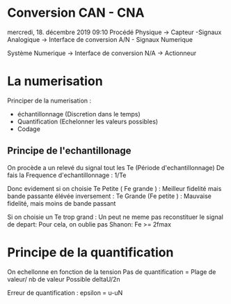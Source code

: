 # Conversion CAN - CNA

mercredi, 18. décembre 2019 09:10 
Procédé Physique -> Capteur -Signaux Analogique -> Interface de conversion A/N - Signaux Numerique 

Système Numerique -> Interface de conversion N/A -> Actionneur


# La numerisation 
Principer de la numerisation :
-  échantillonnage (Discretion dans le temps)
- Quantification (Echelonner les valeurs possibles) 
- Codage 

## Principe de l'echantillonage
On procède a un relevé du signal tout les Te (Période d'echantillonnage)
De fais la Frequence d'echantillonnage : 1/Te 



Donc evidement si on choisie Te Petite ( Fe grande ) : Meilleur fidelité mais bande passante élévée
inversement : Te Grande (Fe petite ) : Mauvaise fidelité, mais moins de bande passant 


Si on choisie un Te trop grand : Un peut ne meme pas reconstituer le signal de depart: Pour cela, on oublie pas Shanon: Fe >= 2fmax 
# Principe de la quantification 
On echellonne en fonction de la tension
Pas de quantification = Plage de valeur/ nb de valeur Possible
deltaU/2n 


Erreur de quantification : epsilon = u-uN
